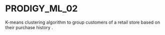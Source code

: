 # PRODIGY_ML_02
K-means clustering algorithm to group customers of a retail store based on their purchase history .
